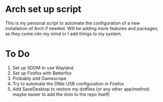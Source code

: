 # Arch set up script

This is my personal script to automate the configuration of a new installation of Arch if needed.
Will be adding more features and packages, as they come into my mind or I add things to my system.

# To Do

 1. Set up SDDM to use Wayland
 2. Set up Firefox with Betterfox
 3. Probably add Gamescope
 4. Try to automate the DNIe USB configuration in Firefox
 5. Add SaveDesktop to restore my dotfiles (or any other app/method maybe easier to add the dots to the repo itself)
